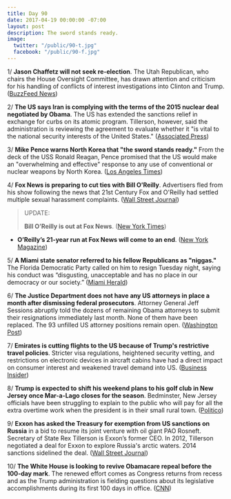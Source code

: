 ```yaml
---
title: Day 90
date: 2017-04-19 00:00:00 -07:00
layout: post
description: The sword stands ready.
image:
  twitter: "/public/90-t.jpg"
  facebook: "/public/90-f.jpg"
---
```


1/ **Jason Chaffetz will not seek re-election**. The Utah Republican, who chairs the House Oversight Committee, has drawn attention and criticism for his handling of conflicts of interest investigations into Clinton and Trump. ([BuzzFeed News](https://www.buzzfeed.com/alexislevinson/utah-congressman-jason-chaffetz-will-not-seek-re-election))

2/ **The US says Iran is complying with the terms of the 2015 nuclear deal negotiated by Obama**. The US has extended the sanctions relief in exchange for curbs on its atomic program. Tillerson, however, said the administration is reviewing the agreement to evaluate whether it "is vital to the national security interests of the United States." ([Associated Press](https://apnews.com/3b0e6e3cc254433ead3a283bb30d079b/Trump-administration-says-Iran-complying-with-nuclear-deal))

3/ **Mike Pence warns North Korea that "the sword stands ready."** From the deck of the USS Ronald Reagan, Pence promised that the US would make an "overwhelming and effective" response to any use of conventional or nuclear weapons by North Korea. ([Los Angeles Times](http://www.latimes.com/politics/washington/la-na-essential-washington-updates-mike-pence-s-warning-to-north-korea-1492605388-htmlstory.html))

4/ **Fox News is preparing to cut ties with Bill O’Reilly**. Advertisers fled from his show following the news that 21st Century Fox and O'Reilly had settled multiple sexual harassment complaints. ([Wall Street Journal](https://www.wsj.com/articles/fox-is-preparing-to-cut-ties-with-bill-oreilly-1492566611?mg=id-wsj))

> UPDATE:
>
> **Bill O’Reilly is out at Fox News**. ([New York Times](https://www.nytimes.com/2017/04/19/business/media/bill-oreilly-fox-news-allegations.html?_r=0))
>

* **O’Reilly’s 21-year run at Fox News will come to an end**. ([New York Magazine](http://nymag.com/daily/intelligencer/2017/04/sources-fox-news-has-decided-bill-oreilly-has-to-go.html))

5/ **A Miami state senator referred to his fellow Republicans as "niggas."** The Florida Democratic Party called on him to resign Tuesday night, saying his conduct was “disgusting, unacceptable and has no place in our democracy or our society.” ([Miami Herald](http://www.miamiherald.com/news/local/community/broward/article145327079.html))

6/ **The Justice Department does not have any US attorneys in place a month after dismissing federal prosecutors**. Attorney General Jeff Sessions abruptly told the dozens of remaining Obama attorneys to submit their resignations immediately last month. None of them have been replaced. The 93 unfilled US attorney positions remain open. ([Washington Post](https://www.washingtonpost.com/world/national-security/a-month-after-dismissing-federal-prosecutors-justice-department-does-not-have-any-us-attorneys-in-place/2017/04/18/d94c4bd0-2442-11e7-b503-9d616bd5a305_story.html))

7/ **Emirates is cutting flights to the US because of Trump's restrictive travel policies**. Stricter visa regulations, heightened security vetting, and restrictions on electronic devices in aircraft cabins have had a direct impact on consumer interest and weakened travel demand into US. ([Business Insider](http://www.businessinsider.com/emirates-cuts-flights-america-trump-travel-ban-2017-4))

8/ **Trump is expected to shift his weekend plans to his golf club in New Jersey once Mar-a-Lago closes for the season**. Bedminster, New Jersey officials have been struggling to explain to the public who will pay for all the extra overtime work when the president is in their small rural town. ([Politico](http://www.politico.com/story/2017/04/trump-new-jersey-florida-237347))

9/ **Exxon has asked the Treasury for exemption from US sanctions on Russia** in a bid to resume its joint venture with oil giant PAO Rosneft. Secretary of State Rex Tillerson is Exxon’s former CEO. In 2012, Tillerson negotiated a deal for Exxon to explore Russia's arctic waters. 2014 sanctions sidelined the deal. ([Wall Street Journal](https://www.wsj.com/articles/exxon-seeks-u-s-waiver-to-work-in-russia-despite-sanctions-1492620677))

10/ **The White House is looking to revive Obamacare repeal before the 100-day mark**. The renewed effort comes as Congress returns from recess and as the Trump administration is fielding questions about its legislative accomplishments during its first 100 days in office. ([CNN](http://www.cnn.com/2017/04/19/politics/trump-obamacare-repeal-100-days/))